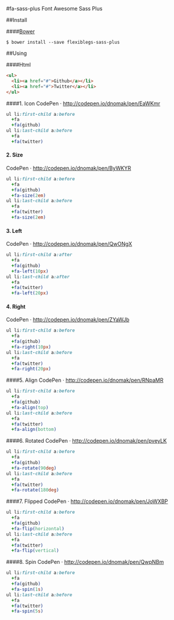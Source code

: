 #fa-sass-plus
Font Awesome Sass Plus

##Install

####[Bower](http://bower.io)
```
$ bower install --save flexiblegs-sass-plus
```

##Using

####Html
```html
<ul>
  <li><a href="#">Github</a></li>
  <li><a href="#">Twitter</a></li>
</ul>
```

####1. Icon
CodePen · http://codepen.io/dnomak/pen/EaWKmr
```sass
ul li:first-child a:before
  +fa
  +fa(github)
ul li:last-child a:before
  +fa
  +fa(twitter)
```

#### 2. Size
CodePen · http://codepen.io/dnomak/pen/ByWKYR
```sass
ul li:first-child a:before
  +fa
  +fa(github)
  +fa-size(2em)
ul li:last-child a:before
  +fa
  +fa(twitter)
  +fa-size(2em)
```

#### 3. Left
CodePen · http://codepen.io/dnomak/pen/QwONgX
```sass
ul li:first-child a:after
  +fa
  +fa(github)
  +fa-left(10px)
ul li:last-child a:after
  +fa
  +fa(twitter)
  +fa-left(20px)
```

#### 4. Right
CodePen · http://codepen.io/dnomak/pen/ZYaWJb
```sass
ul li:first-child a:before
  +fa
  +fa(github)
  +fa-right(10px)
ul li:last-child a:before
  +fa
  +fa(twitter)
  +fa-right(20px)
```

####5. Align
CodePen · http://codepen.io/dnomak/pen/RNpaMR
```sass
ul li:first-child a:before
  +fa
  +fa(github)
  +fa-align(top)
ul li:last-child a:before
  +fa
  +fa(twitter)
  +fa-align(bottom)
```

####6. Rotated
CodePen · http://codepen.io/dnomak/pen/pveyLK
```sass
ul li:first-child a:before
  +fa
  +fa(github)
  +fa-rotate(90deg)
ul li:last-child a:before
  +fa
  +fa(twitter)
  +fa-rotate(180deg)
```

####7. Flipped
CodePen · http://codepen.io/dnomak/pen/JoWXBP
```sass
ul li:first-child a:before
  +fa
  +fa(github)
  +fa-flip(horizontal)
ul li:last-child a:before
  +fa
  +fa(twitter)
  +fa-flip(vertical)
```

####8. Spin
CodePen · http://codepen.io/dnomak/pen/QwpNBm
```sass
ul li:first-child a:before
  +fa
  +fa(github)
  +fa-spin(1s)
ul li:last-child a:before
  +fa
  +fa(twitter)
  +fa-spin(5s)
```
